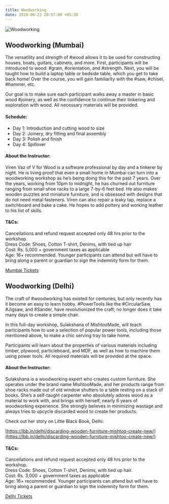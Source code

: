 ```yaml
---
title: Woodworking
date: 2018-06-22 20:57:00 +05:30
---
```


![Woodworking](/uploads/woodworking_workshop.jpg)

## Woodworking (Mumbai)

The versatility and strength of #wood allows it to be used for constructing houses, boats, guitars, cabinets, and more. First, participants will be introduced to wood: #grain, #orientation, and #strength. Next, you will be taught how to build a laptop table or bedside table, which you get to take back home! Over the course, you will gain familiarity with the #saw, #chisel, #hammer, etc.

Our goal is to make sure each participant walks away a master in basic wood #joinery, as well as the confidence to continue their tinkering and exploration with wood. All necessary materials will be provided.

#### Schedule:

* Day 1: Introduction and cutting wood to size
* Day 2: Joinery, dry fitting and final assembly
* Day 3: Polish and finish
* Day 4: Spillover

#### About the Instructor:

Viren Vaz of V for Wood is a software professional by day and a tinkerer by night. He is living proof that even a small home in Mumbai can turn into a woodworking workshop as he’s being doing this for the past 7 years. Over the years, working from 10pm to midnight, he has churned out furniture ranging from small shoe racks to a large 7-by-6 feet bed. He also makes wooden puzzles and miniature furniture, and is obsessed with designs that do not need metal fasteners. Viren can also repair a leaky tap, replace a switchboard and bake a cake. He hopes to add pottery and working leather to his list of skills.

#### T&Cs:

Cancellations and refund request accepted only 48 hrs prior to the workshop.<br>
Dress Code: Shoes, Cotton T-shirt, Denims, with tied up hair<br>
Cost: Rs. 5,000 + government taxes as applicable<br>
Age: 16+ recommended. Younger participants can attend but will have to bring along
          a parent or guardian to sign the indemnity form for them.

<a href="https://www.instamojo.com/MakersAsylum/woodworking-for-beginners-july-mumbai/" target="_blank" class="btn btn-primary">Mumbai Tickets</a>


## Woodworking (Delhi)

The craft of #woodworking has existed for centuries, but only recently has it become an easy to learn hobby. #PowerTools like the #CircularSaw, #Jigsaw, and #Sander, have revolutionized the craft; no longer does it take many days to create a simple chair.

In this full-day workshop, Sulakshana of MishtooMade, will teach participants how to use a selection of popular power tools, including those mentioned above, to make a chic serving tray to take home.

Participants will learn about the properties of various materials including timber, plywood, particleboard, and MDF, as well as how to machine them using power tools. All required materials will be provided at the space.

#### About the Instructor:

Sulakshana is a woodworking expert who creates custom furniture. She operates under the brand name MishtooMade, and her products range from shoe racks made out of old window shutters to a table resting on a stack of books. She’s a self-taught carpenter who absolutely adores wood as a material to work with, and brings with herself, nearly 6 years of woodworking experience. She strongly believes in minimizing wastage and always tries to upcycle discarded wood to create her products.

Check out her story on Little Black Book, Delhi:

[https://lbb.in/delhi/discarding-wooden-furniture-mishtoo-create-new/](https://lbb.in/delhi/discarding-wooden-furniture-mishtoo-create-new/)

#### T&Cs:

Cancellations and refund request accepted only 48 hrs prior to the workshop.<br>
Dress Code: Shoes, Cotton T-shirt, Denims, with tied up hair.<br>
Cost: Rs. 3,000 + government taxes as applicable<br>
Age: 16+ recommended. Younger participants can attend but will have to bring along
          a parent or guardian to sign the indemnity form for them.

<a href="https://www.instamojo.com/MakersAsylum/woodworking-workshop-august-delhi/" target="_blank" class="btn btn-primary">Delhi Tickets</a>
